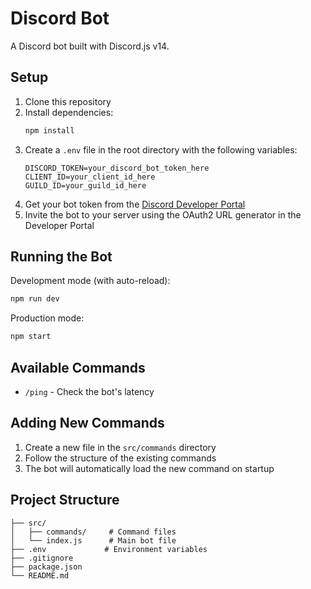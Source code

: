 # Discord Bot

A Discord bot built with Discord.js v14.

## Setup

1. Clone this repository
2. Install dependencies:
   ```bash
   npm install
   ```
3. Create a `.env` file in the root directory with the following variables:
   ```
   DISCORD_TOKEN=your_discord_bot_token_here
   CLIENT_ID=your_client_id_here
   GUILD_ID=your_guild_id_here
   ```
4. Get your bot token from the [Discord Developer Portal](https://discord.com/developers/applications)
5. Invite the bot to your server using the OAuth2 URL generator in the Developer Portal

## Running the Bot

Development mode (with auto-reload):
```bash
npm run dev
```

Production mode:
```bash
npm start
```

## Available Commands

- `/ping` - Check the bot's latency

## Adding New Commands

1. Create a new file in the `src/commands` directory
2. Follow the structure of the existing commands
3. The bot will automatically load the new command on startup

## Project Structure

```
├── src/
│   ├── commands/     # Command files
│   └── index.js      # Main bot file
├── .env             # Environment variables
├── .gitignore
├── package.json
└── README.md
``` 